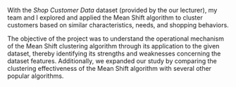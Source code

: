 With the _Shop Customer Data_ dataset (provided by the our lecturer), my team and I explored and applied the Mean Shift algorithm to cluster customers based on similar characteristics, needs, and shopping behaviors.

The objective of the project was to understand the operational mechanism of the Mean Shift clustering algorithm through its application to the given dataset, thereby identifying its strengths and weaknesses concerning the dataset features. Additionally, we expanded our study by comparing the clustering effectiveness of the Mean Shift algorithm with several other popular algorithms.
